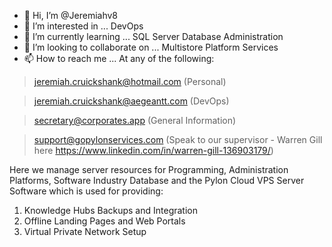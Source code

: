 - 👋 Hi, I’m @Jeremiahv8
- 👀 I’m interested in ... DevOps
- 🌱 I’m currently learning ... SQL Server Database Administration
- 💞️ I’m looking to collaborate on ... Multistore Platform Services
- 📫 How to reach me ... At any of the following: 
> jeremiah.cruickshank@hotmail.com (Personal)

> jeremiah.cruickshank@aegeantt.com (DevOps)

> secretary@corporates.app (General Information)

> support@gopylonservices.com (Speak to our supervisor - Warren Gill here https://www.linkedin.com/in/warren-gill-136903179/)

Here we manage server resources for Programming, Administration Platforms, Software Industry Database and the Pylon Cloud VPS Server Software which is used for providing:
1.  Knowledge Hubs Backups and Integration
2.  Offline Landing Pages and Web Portals
3.  Virtual Private Network Setup

<!---
Jeremiahv8/Jeremiahv8 is a ✨ special ✨ repository because its `README.md` (this file) appears on your GitHub profile.
You can click the Preview link to take a look at your changes.
--->
